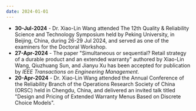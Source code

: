 ```yaml
---
date: 2024-01-01
---
```

<ul>
  <li><b>30-Jul-2024</b> - Dr. Xiao-Lin Wang attended The 12th Quality & Reliability Science and Technology Symposium held by Peking University, in Beijing, China, during 26-29 Jul 2024, and served as one of the examiners for the Doctoral Workshop.</li>
  <li><b>27-Apr-2024</b> - The paper "Simultaneous or sequential? Retail strategy of a durable product and an extended warranty" authored by Xiao-Lin Wang, Qiuzhuang Sun, and Jianyu Xu has been accepted for publication by <i>IEEE Transactions on Engineering Management</i>.</li>
  <li><b>20-Apr-2024</b> - Dr. Xiao-Lin Wang attended the Annual Conference of the Reliability Branch of the Operations Research Society of China (ORSC) held in Chengdu, China, and delivered an invited talk titled "Design and Pricing of Extended Warranty Menus Based on Discrete Choice Models".</li>
<ul>
